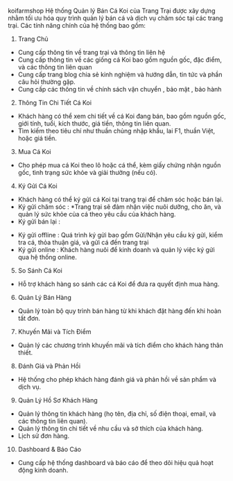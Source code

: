 
koifarmshop
Hệ thống Quản lý Bán Cá Koi của Trang Trại được xây dựng nhằm tối ưu hóa quy trình quản lý bán cá và dịch vụ chăm sóc tại các trang trại. Các tính năng chính của hệ thống bao gồm:

1. Trang Chủ  
- Cung cấp thông tin về trang trại và thông tin liên hệ 
- Cung cấp thông tin về các giống cá Koi bao gồm nguồn gốc, đặc điểm, và các thông tin liên quan
- Cung cấp trang blog chia sẻ kinh nghiệm và hướng dẫn, tin tức và phần câu hỏi thường gặp.
- Cung cấp các thông tin về chính sách vận chuyển , bảo mật , bảo hành

2. Thông Tin Chi Tiết Cá Koi  
- Khách hàng có thể xem chi tiết về cá Koi đang bán, bao gồm nguồn gốc, giới tính, tuổi, kích thước, giá tiền, thông tin liên quan.
- Tìm kiếm theo tiêu chí như thuần chủng nhập khẩu, lai F1, thuần Việt, hoặc giá tiền.

3. Mua Cá Koi  
- Cho phép mua cá Koi theo lô hoặc cá thể, kèm giấy chứng nhận nguồn gốc, tình trạng sức khỏe và giải thưởng (nếu có).

4. Ký Gửi Cá Koi
- Khách hàng có thể ký gửi cá Koi tại trang trại để chăm sóc hoặc bán lại. 
- Ký gửi chăm sóc : 
*Trang trại sẽ đảm nhận việc nuôi dưỡng, cho ăn, và quản lý sức khỏe của cá theo yêu cầu của khách hàng.
- Ký gửi bán lại  :
* Ký gửi offline  : Quá trình ký gửi bao gồm Gửi/Nhận yêu cầu ký gửi, kiểm tra cá, thỏa thuận giá, và gửi cá đến trang trại 
* Ký gửi online   : Khách hàng nuôi để kinh doanh và quản lý việc ký gửi qua hệ thống online.
                    

5. So Sánh Cá Koi  
- Hỗ trợ khách hàng so sánh các cá Koi để đưa ra quyết định mua hàng.

6. Quản Lý Bán Hàng  
- Quản lý toàn bộ quy trình bán hàng từ khi khách đặt hàng đến khi hoàn tất đơn.

7. Khuyến Mãi và Tích Điểm
- Quản lý các chương trình khuyến mãi và tích điểm cho khách hàng thân thiết.

8. Đánh Giá và Phản Hồi  
- Hệ thống cho phép khách hàng đánh giá và phản hồi về sản phẩm và dịch vụ.

9. Quản Lý Hồ Sơ Khách Hàng
- Quản lý thông tin khách hàng (họ tên, địa chỉ, số điện thoại, email, và các thông tin liên quan).
- Quản lý thông tin chi tiết về nhu cầu và sở thích của khách hàng. 
- Lịch sử đơn hàng.

10. Dashboard & Báo Cáo  
- Cung cấp hệ thống dashboard và báo cáo để theo dõi hiệu quả hoạt động kinh doanh.
